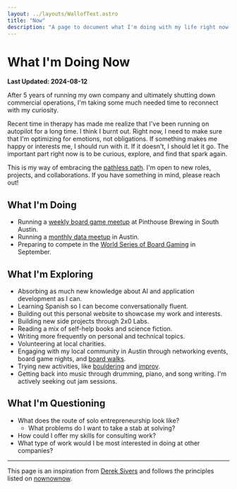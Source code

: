 ```yaml
---
layout: ../layouts/WallofText.astro
title: "Now"
description: "A page to document what I'm doing with my life right now."
---
```

# What I'm Doing Now
**Last Updated: 2024-08-12**

After 5 years of running my own company and ultimately shutting down commercial operations, I'm taking some much needed time to reconnect with my curiosity.

Recent time in therapy has made me realize that I've been running on autopilot for a long time. I think I burnt out. Right now, I need to make sure that I'm optimizing for emotions, not obligations. If something makes me happy or interests me, I should run with it. If it doesn't, I should let it go. The important part right now is to be curious, explore, and find that spark again.

This is my way of embracing the [pathless path](https://pathlesspath.com/). I'm open to new roles, projects, and collaborations. If you have something in mind, please reach out!

## What I'm Doing
- Running a [weekly board game meetup](https://www.meetup.com/games-and-grub-austin/) at Pinthouse Brewing in South Austin.
- Running a [monthly data meetup](https://www.meetup.com/austin-data-meetup/) in Austin.
- Preparing to compete in the [World Series of Board Gaming](https://wsbgvegas.com/) in September.


## What I'm Exploring
- Absorbing as much new knowledge about AI and application development as I can.
- Learning Spanish so I can become conversationally fluent.
- Building out this personal website to showcase my work and interests.
- Building new side projects through 2x0 Labs.
- Reading a mix of self-help books and science fiction.
- Writing more frequently on personal and technical topics.
- Volunteering at local charities.
- Engaging with my local community in Austin through networking events, board game nights, and [board walks](https://www.theboardwalks.com/).
- Trying new activities, like [bouldering](https://boulderingproject.com/market/austin-texas/) and [improv](https://www.hideouttheatre.com/).
- Getting back into music through drumming, piano, and song writing. I'm actively seeking out jam sessions.

## What I'm Questioning
- What does the route of solo entrepreneurship look like? 
  - What problems do I want to take a stab at solving?
- How could I offer my skills for consulting work?
- What type of work would I be most interested in doing at other companies?

---
This page is an inspiration from [Derek Sivers](https://sive.rs/now) and follows the principles listed on [nownownow](https://nownownow.com/about).